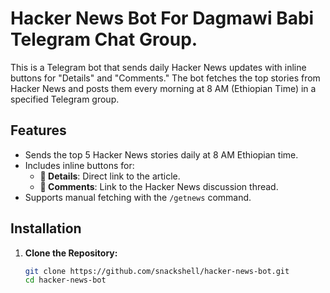 # Hacker News Bot For Dagmawi Babi Telegram Chat Group.

This is a Telegram bot that sends daily Hacker News updates with inline buttons for "Details" and "Comments." The bot fetches the top stories from Hacker News and posts them every morning at 8 AM (Ethiopian Time) in a specified Telegram group.

## Features
- Sends the top 5 Hacker News stories daily at 8 AM Ethiopian time.
- Includes inline buttons for:
  - **🔗 Details**: Direct link to the article.
  - **💬 Comments**: Link to the Hacker News discussion thread.
- Supports manual fetching with the `/getnews` command.

## Installation

1. **Clone the Repository:**
   ```bash
   git clone https://github.com/snackshell/hacker-news-bot.git
   cd hacker-news-bot
